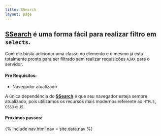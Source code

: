 ```yaml
---
title: SSearch
layout: page
---
```


## [SSearch](/) é uma forma fácil para realizar filtro em `selects`.

Com ele basta adicionar uma classe no elemento e o mesmo já esta totalmente pronto para ser filtrado sem realizar requisições `AJAX` para o servidor.

#### Pré Requísitos:

- Navegador atualizado

A única dependência do **[SSearch](/)** é que seu navegador esteja sempre atualizado, pois utilizamos os recursos mais modernos referente ao `HTML5`, `CSS3` e `JS`.

#### Próximos passos:

{% include nav.html nav = site.data.nav %}